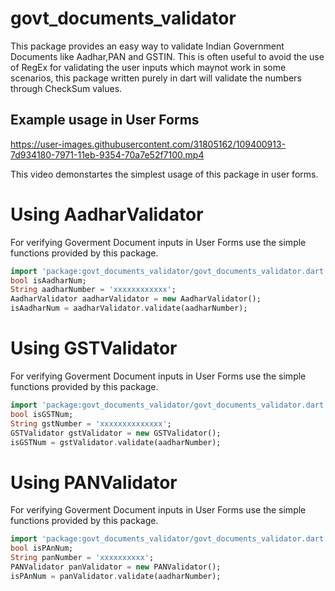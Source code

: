 # govt_documents_validator

This package provides an easy way to validate Indian Government Documents like Aadhar,PAN and GSTIN. This is often useful to avoid the use of RegEx for validating the user inputs which maynot work in some scenarios, this package written purely in dart will validate the numbers through CheckSum values.

## Example usage in User Forms

https://user-images.githubusercontent.com/31805162/109400913-7d934180-7971-11eb-9354-70a7e52f7100.mp4
 
This video demonstartes the simplest usage of this package in user forms.

# Using AadharValidator
For verifying Goverment Document inputs in User Forms use the simple functions provided by this package.
```dart
import 'package:govt_documents_validator/govt_documents_validator.dart';
bool isAadharNum;
String aadharNumber = 'xxxxxxxxxxxx';
AadharValidator aadharValidator = new AadharValidator();
isAadharNum = aadharValidator.validate(aadharNumber);
```

# Using GSTValidator
For verifying Goverment Document inputs in User Forms use the simple functions provided by this package.
```dart
import 'package:govt_documents_validator/govt_documents_validator.dart';
bool isGSTNum;
String gstNumber = 'xxxxxxxxxxxxxx';
GSTValidator gstValidator = new GSTValidator();
isGSTNum = gstValidator.validate(aadharNumber);
```
# Using PANValidator
For verifying Goverment Document inputs in User Forms use the simple functions provided by this package.
```dart
import 'package:govt_documents_validator/govt_documents_validator.dart';
bool isPAnNum;
String panNumber = 'xxxxxxxxxx';
PANValidator panValidator = new PANValidator();
isPAnNum = panValidator.validate(aadharNumber);
```
